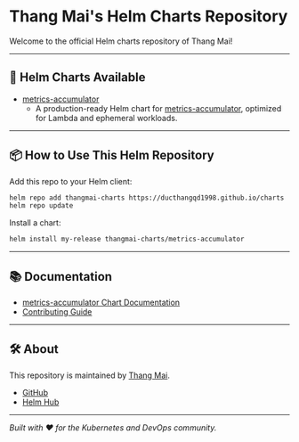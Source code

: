 # Thang Mai's Helm Charts Repository

Welcome to the official Helm charts repository of Thang Mai!

---

## 🚀 Helm Charts Available

- [metrics-accumulator](../charts/metrics-accumulator)
  - A production-ready Helm chart for [metrics-accumulator](https://github.com/bpoole6/metrics-accumulator-clients), optimized for Lambda and ephemeral workloads.

---

## 📦 How to Use This Helm Repository

Add this repo to your Helm client:

```bash
helm repo add thangmai-charts https://ducthangqd1998.github.io/charts
helm repo update
```

Install a chart:

```bash
helm install my-release thangmai-charts/metrics-accumulator
```

---

## 📚 Documentation

- [metrics-accumulator Chart Documentation](../charts/metrics-accumulator/README.md)
- [Contributing Guide](../CONTRIBUTING.md)

---

## 🛠️ About

This repository is maintained by [Thang Mai](mailto:maiducthang.it@gmail.com).

- [GitHub](https://github.com/ducthangqd1998/charts)
- [Helm Hub](https://artifacthub.io/packages/search?repo=thangmai-charts)

---

*Built with ❤️ for the Kubernetes and DevOps community.* 